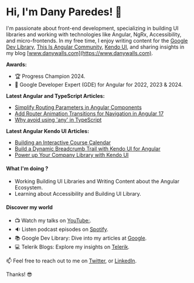 # Hi, I'm Dany Paredes! 👋

I'm passionate about front-end development, specializing in building UI libraries and working with technologies like Angular, NgRx, Accessibility, and micro-frontends. In my free time, I enjoy writing content for the
[Google Dev Library](https://devlibrary.withgoogle.com/authors/danywalls), [This Is Angular Community](https://dev.to/this-is-angular), [Kendo UI](https://www.telerik.com/blogs/author/dany-paredes), and sharing insights in my blog [www.danywalls.com](https://www.danywalls.com).

**Awards:**

- 🏆 Progress Champion 2024.
- 🏅 Google Developer Expert (GDE) for Angular for 2022, 2023 & 2024.

**Latest Angular and TypeScript Articles:**
- [Simplify Routing Parameters in Angular Components](https://www.danywalls.com/input-binding-and-router-withcomponentinputbinding-in-angular)
- [Add Router Animation Transitions for Navigation in Angular 17](https://www.danywalls.com/add-router-animation-transitions-for-navigation-in-angular-17)
- [Why avoid using 'any' in TypeScript](https://www.danywalls.com/why-avoid-using-any-in-typescript)

**Latest Angular Kendo UI Articles:**
- [Building an Interactive Course Calendar](https://www.telerik.com/blogs/angular-17-kendo-ui-scheduler-building-interactive-course-calendar)
- [Build a Dynamic Breadcrumb Trail with Kendo UI for Angular](https://www.telerik.com/blogs/build-dynamic-breadcrumb-trail-kendo-ui-angular)
- [Power up Your Company Library with Kendo UI](https://www.telerik.com/blogs/angular-component-library-part-3-power-company-library-kendo-ui)

#### What I'm doing ?
- Working Building UI Libraries and Writing Content about the Angular Ecosystem.
- Learning about Accessibility and Building UI Library.

#### Discover my world

- 📺 Watch my talks on [YouTube:](https://www.youtube.com/playlist?list=PLSN12WC62reR2HtUXw0VZh5AJp0oU9gVG).
- 🔉 Listen podcast episodes on [Spotify](https://open.spotify.com/playlist/7MBJoVkaqJxUyRXEHK43Li).
- 📚 Google Dev Library: Dive into my articles at [Google](https://devlibrary.withgoogle.com/authors/danywalls).
- 💻 Telerik Blogs: Explore my insights on [Telerik](https://www.telerik.com/blogs/author/dany-paredes).

📫 Feel free to reach out to me on [Twitter](https://twitter.com/danywalls), or [LinkedIn](https://www.linkedin.com/in/danywalls/).

Thanks! 😎
